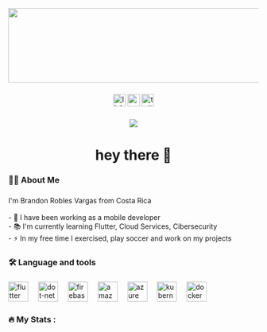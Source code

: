 <div align="center">
  <img height="150" width="900" src="https://github.com/BRV2000/BRV2000/assets/60752651/ad985011-4e76-4302-84c0-7a02c262e624"/>  
</div>

###

<div align="center">
  <img src="https://img.shields.io/static/v1?message=LinkedIn&logo=linkedin&label=&color=0077B5&logoColor=white&labelColor=&style=for-the-badge" height="25" alt="linkedin logo"  />
  <img src="https://img.shields.io/static/v1?message=Youtube&logo=youtube&label=&color=FF0000&logoColor=white&labelColor=&style=for-the-badge" height="25" alt="youtube logo"  />
  <img src="https://img.shields.io/static/v1?message=Twitter&logo=twitter&label=&color=1DA1F2&logoColor=white&labelColor=&style=for-the-badge" height="25" alt="twitter logo"  />
</div>

###

<div align="center">
  <img src="https://visitor-badge.laobi.icu/badge?page_id=maurodesouza.maurodesouza&"  />
</div>

###

<h1 align="center">hey there 👋</h1>

###

<h3 align="left">👩‍💻  About Me</h3>

###

<p align="left">I'm Brandon Robles Vargas from Costa Rica<br><br>- 🔭 I have been working as a mobile developer <br>- 📚 I'm currently learning Flutter, Cloud Services, Cibersecurity<br>- ⚡ In my free time I exercised, play soccer and work on my projects</p>

###

<h3 align="left">🛠 Language and tools</h3>

###

<div align="left">
  <img src="https://github.com/BRV2000/BRV2000/assets/60752651/6055b9ba-b5af-44da-b9ee-2976cb7b25e8" height="40" alt="flutter logo"  />
  <img width="12" />
  <img src="https://cdn.jsdelivr.net/gh/devicons/devicon/icons/dot-net/dot-net-plain-wordmark.svg" height="40" alt="dot-net logo"  />
  <img width="12" />
  <img src="https://cdn.jsdelivr.net/gh/devicons/devicon/icons/firebase/firebase-plain-wordmark.svg" height="40" alt="firebase logo"  />
  <img width="12" />
  <img src="https://github.com/BRV2000/BRV2000/assets/60752651/fb1305e1-78eb-43c6-ae0e-af76a8f4ca98" height="40" alt="amazonwebservices logo"  />
  <img width="12" />
  <img src="https://github.com/BRV2000/BRV2000/assets/60752651/b3204ace-1626-4fba-a081-91720eb3261c" height="40" alt="azure logo"  />
  <img width="12" />
  <img src="https://cdn.jsdelivr.net/gh/devicons/devicon/icons/kubernetes/kubernetes-plain.svg" height="40" alt="kubernetes logo"  />
  <img width="12" />
  <img src="https://cdn.jsdelivr.net/gh/devicons/devicon/icons/docker/docker-plain-wordmark.svg" height="40" alt="docker logo"  />
</div>

###

<h3 align="left">🔥   My Stats :</h3>

